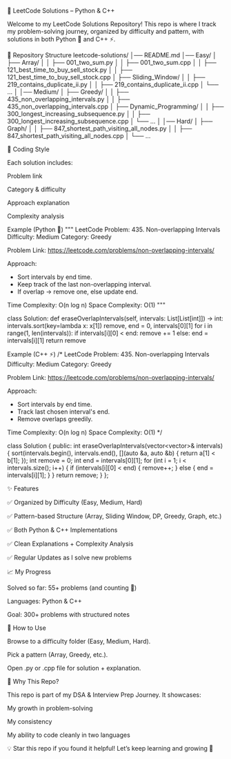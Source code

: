 🚀 LeetCode Solutions – Python & C++

Welcome to my LeetCode Solutions Repository!
This repo is where I track my problem-solving journey, organized by difficulty and pattern, with solutions in both Python 🐍 and C++ ⚡.

📂 Repository Structure
leetcode-solutions/
│── README.md
│── Easy/
│   ├── Array/
│   │   ├── 001_two_sum.py
│   │   ├── 001_two_sum.cpp
│   │   ├── 121_best_time_to_buy_sell_stock.py
│   │   ├── 121_best_time_to_buy_sell_stock.cpp
│   ├── Sliding_Window/
│   │   ├── 219_contains_duplicate_ii.py
│   │   ├── 219_contains_duplicate_ii.cpp
│   └── ...
│
│── Medium/
│   ├── Greedy/
│   │   ├── 435_non_overlapping_intervals.py
│   │   ├── 435_non_overlapping_intervals.cpp
│   ├── Dynamic_Programming/
│   │   ├── 300_longest_increasing_subsequence.py
│   │   ├── 300_longest_increasing_subsequence.cpp
│   └── ...
│
│── Hard/
│   ├── Graph/
│   │   ├── 847_shortest_path_visiting_all_nodes.py
│   │   ├── 847_shortest_path_visiting_all_nodes.cpp
│   └── ...

📖 Coding Style

Each solution includes:

Problem link

Category & difficulty

Approach explanation

Complexity analysis

Example (Python 🐍)
"""
LeetCode Problem: 435. Non-overlapping Intervals
Difficulty: Medium
Category: Greedy

Problem Link: https://leetcode.com/problems/non-overlapping-intervals/

Approach:
- Sort intervals by end time.
- Keep track of the last non-overlapping interval.
- If overlap → remove one, else update end.

Time Complexity: O(n log n)
Space Complexity: O(1)
"""

class Solution:
    def eraseOverlapIntervals(self, intervals: List[List[int]]) -> int:
        intervals.sort(key=lambda x: x[1])
        remove, end = 0, intervals[0][1]
        for i in range(1, len(intervals)):
            if intervals[i][0] < end:
                remove += 1
            else:
                end = intervals[i][1]
        return remove

Example (C++ ⚡)
/*
LeetCode Problem: 435. Non-overlapping Intervals
Difficulty: Medium
Category: Greedy

Problem Link: https://leetcode.com/problems/non-overlapping-intervals/

Approach:
- Sort intervals by end time.
- Track last chosen interval's end.
- Remove overlaps greedily.

Time Complexity: O(n log n)
Space Complexity: O(1)
*/

class Solution {
public:
    int eraseOverlapIntervals(vector<vector<int>>& intervals) {
        sort(intervals.begin(), intervals.end(), [](auto &a, auto &b) {
            return a[1] < b[1];
        });
        int remove = 0;
        int end = intervals[0][1];
        for (int i = 1; i < intervals.size(); i++) {
            if (intervals[i][0] < end) {
                remove++;
            } else {
                end = intervals[i][1];
            }
        }
        return remove;
    }
};

✨ Features

✅ Organized by Difficulty (Easy, Medium, Hard)

✅ Pattern-based Structure (Array, Sliding Window, DP, Greedy, Graph, etc.)

✅ Both Python & C++ Implementations

✅ Clean Explanations + Complexity Analysis

✅ Regular Updates as I solve new problems

📈 My Progress

Solved so far: 55+ problems (and counting 🚀)

Languages: Python & C++

Goal: 300+ problems with structured notes

🧭 How to Use

Browse to a difficulty folder (Easy, Medium, Hard).

Pick a pattern (Array, Greedy, etc.).

Open .py or .cpp file for solution + explanation.

🌟 Why This Repo?

This repo is part of my DSA & Interview Prep Journey.
It showcases:

My growth in problem-solving

My consistency

My ability to code cleanly in two languages

💡 Star this repo if you found it helpful!
Let’s keep learning and growing 🚀
